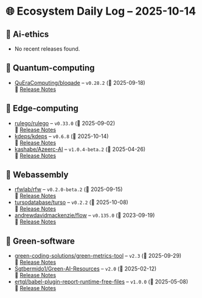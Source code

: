 # 🌐 Ecosystem Daily Log – 2025-10-14

## 🔹 Ai-ethics
- No recent releases found.

## 🔹 Quantum-computing
- [QuEraComputing/bloqade](https://github.com/QuEraComputing/bloqade/releases/tag/v0.28.2) – `v0.28.2` (📅 2025-09-18)  
  🔗 [Release Notes](https://github.com/QuEraComputing/bloqade/releases/tag/v0.28.2)

## 🔹 Edge-computing
- [rulego/rulego](https://github.com/rulego/rulego/releases/tag/v0.33.0) – `v0.33.0` (📅 2025-09-02)  
  🔗 [Release Notes](https://github.com/rulego/rulego/releases/tag/v0.33.0)
- [kdeps/kdeps](https://github.com/kdeps/kdeps/releases/tag/v0.6.8) – `v0.6.8` (📅 2025-10-14)  
  🔗 [Release Notes](https://github.com/kdeps/kdeps/releases/tag/v0.6.8)
- [kashabe/Azeerc-AI](https://github.com/kashabe/Azeerc-AI/releases/tag/v1.0.4-beta.2) – `v1.0.4-beta.2` (📅 2025-04-26)  
  🔗 [Release Notes](https://github.com/kashabe/Azeerc-AI/releases/tag/v1.0.4-beta.2)

## 🔹 Webassembly
- [rfwlab/rfw](https://github.com/rfwlab/rfw/releases/tag/v0.2.0-beta.2) – `v0.2.0-beta.2` (📅 2025-09-15)  
  🔗 [Release Notes](https://github.com/rfwlab/rfw/releases/tag/v0.2.0-beta.2)
- [tursodatabase/turso](https://github.com/tursodatabase/turso/releases/tag/v0.2.2) – `v0.2.2` (📅 2025-10-08)  
  🔗 [Release Notes](https://github.com/tursodatabase/turso/releases/tag/v0.2.2)
- [andrewdavidmackenzie/flow](https://github.com/andrewdavidmackenzie/flow/releases/tag/v0.135.0) – `v0.135.0` (📅 2023-09-19)  
  🔗 [Release Notes](https://github.com/andrewdavidmackenzie/flow/releases/tag/v0.135.0)

## 🔹 Green-software
- [green-coding-solutions/green-metrics-tool](https://github.com/green-coding-solutions/green-metrics-tool/releases/tag/v2.3) – `v2.3` (📅 2025-09-29)  
  🔗 [Release Notes](https://github.com/green-coding-solutions/green-metrics-tool/releases/tag/v2.3)
- [Sgtbermido1/Green-AI-Resources](https://github.com/Sgtbermido1/Green-AI-Resources/releases/tag/v2.0) – `v2.0` (📅 2025-02-12)  
  🔗 [Release Notes](https://github.com/Sgtbermido1/Green-AI-Resources/releases/tag/v2.0)
- [ertgl/babel-plugin-report-runtime-free-files](https://github.com/ertgl/babel-plugin-report-runtime-free-files/releases/tag/v1.0.0) – `v1.0.0` (📅 2025-05-08)  
  🔗 [Release Notes](https://github.com/ertgl/babel-plugin-report-runtime-free-files/releases/tag/v1.0.0)